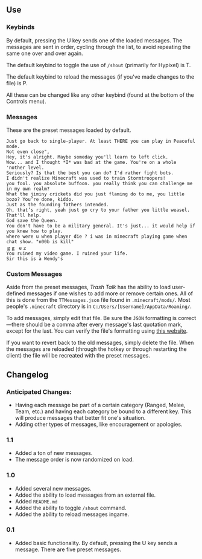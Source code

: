## Use
### Keybinds
By default, pressing the U key sends one of the loaded messages. The messages are sent in order, cycling through the list, to avoid repeating the same one over and over again.

The default keybind to toggle the use of `/shout` (primarily for Hypixel) is T.

The default keybind to reload the messages (if you've made changes to the file) is P.

All these can be changed like any other keybind (found at the bottom of the Controls menu).

### Messages
These are the preset messages loaded by default.

    Just go back to single-player. At least THERE you can play in Peaceful mode.
    Not even close",
    Hey, it's alright. Maybe someday you'll learn to left click.
    Wow... and I thought *I* was bad at the game. You're on a whole 'nother level.
    Seriously? Is that the best you can do? I'd rather fight bots.
    I didn't realize Minecraft was used to train Stormtroopers!
    you fool. you absolute buffoon. you really think you can challenge me in my own realm?
    What the jiminy crickets did you just flaming do to me, you little bozo? You’re done, kiddo.
    Just as the founding fathers intended.
    Oh, that’s right, yeah just go cry to your father you little weasel. That'll help.
    God save the Queen.
    You don't have to be a military general. It's just... it would help if you knew how to play.
    where were u when player die ? i was in minecraft playing game when chat show. "n00b is kill"
    ｇｇ ｅｚ
    You ruined my video game. I ruined your life.
    Sir this is a Wendy's

### Custom Messages
Aside from the preset messages, *Trash Talk* has the ability to load user-defined messages if one wishes to add more or remove certain ones. All of this is done from the `TTMessages.json` file found in `.minecraft/mods/`. Most people's `.minecraft` directory is in `C:/Users/[Username]/AppData/Roaming/`.

To add messages, simply edit that file. Be sure the `JSON` formatting is correct—there should be a comma after every message's last quotation mark, except for the last. You can verify the file's formatting using [this website](jsonlint.com/).

If you want to revert back to the old messages, simply delete the file. When the messages are reloaded (through the hotkey or through restarting the client) the file will be recreated with the preset messages.

## Changelog
### Anticipated Changes:
 - Having each message be part of a certain category (Ranged, Melee, Team, etc.) and having each category be bound to a different key. This will produce messages that better fit one's situation.
 - Adding other types of messages, like encouragement or apologies.

### 1.1
 - Added a ton of new messages.
 - The message order is now randomized on load.

### 1.0
 - Added several new messages.
 - Added the ability to load messages from an external file.
 - Added `README.md`
 - Added the ability to toggle `/shout` command.
 - Added the ability to reload messages ingame.

### 0.1
 - Added basic functionality. By default, pressing the U key sends a message. There are five preset messages.